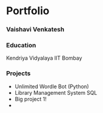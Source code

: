 # Portfolio

### Vaishavi Venkatesh

### Education
Kendriya Vidyalaya IIT Bombay

### Projects
- Unlimited Wordle Bot (Python)
- Library Management System SQL
- Big project 1!
- 

